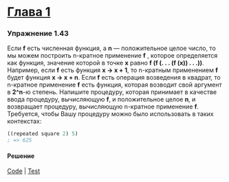 # [Глава 1](../index.md#Глава-1-Построение-абстракций-с-помощью-процедур)

### Упражнение 1.43
Если **f** есть численная функция, а **n** — положительное целое число, то мы можем построить n-кратное применение **f** , которое определяется как функция, значение которой в точке **x** равно **f (f (. . . (f (x)) . . .))**. Например, если **f** есть функция **x → x + 1**, то n-кратным применением **f** будет функция **x → x + n**. Если **f** есть операция возведения в квадрат, то n-кратное применение **f** есть функция, которая возводит свой аргумент в **2^n**-ю степень. Напишите процедуру, которая принимает в качестве ввода процедуру, вычисляющую **f**, и положительное целое **n**, и возвращает процедуру, вычисляющую n-кратное применение **f**. Требуется, чтобы Вашу процедуру можно было использовать в таких контекстах:

```clojure
((repeated square 2) 5)
; => 625
```

#### Решение
[Code](../src/sicp/chapter01/1_43.clj) | [Test](../test/sicp/chapter01/1_43_test.clj)
